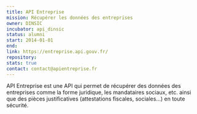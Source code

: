 ```yaml
---
title: API Entreprise
mission: Récupérer les données des entreprises
owner: DINSIC
incubator: api_dinsic
status: alumni
start: 2014-01-01
end:
link: https://entreprise.api.gouv.fr/
repository:
stats: true
contact: contact@apientreprise.fr
---
```


API Entreprise est une API qui permet de récupérer des données des entreprises comme la forme juridique, les mandataires sociaux, etc. ainsi que des pièces justificatives (attestations fiscales, sociales…) en toute sécurité.
